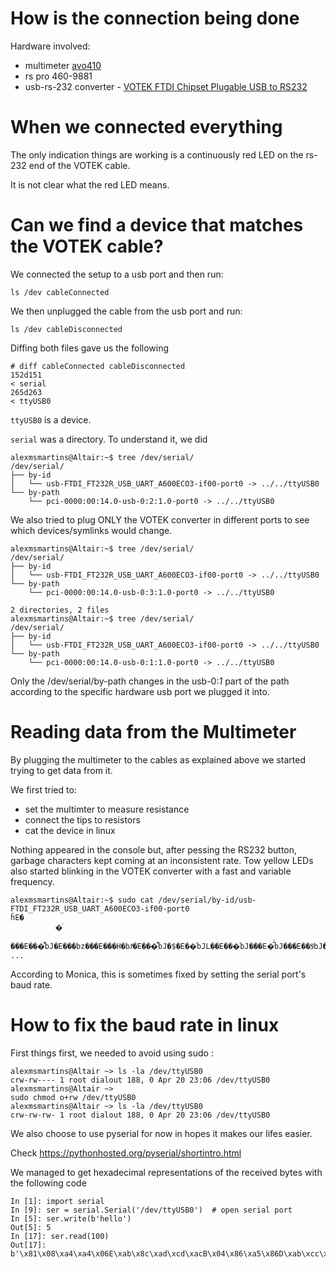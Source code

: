 # How is the connection being done



Hardware involved:
 - multimeter [avo410](https://uk.megger.com/digital-multimeter-avo410)
 - rs pro 460-9881
 - usb-rs-232 converter - [VOTEK FTDI Chipset Plugable USB to RS232](https://www.amazon.co.uk/Chipset-Plugable-adapter-support-Windows/dp/B01CCNR7W6/ref=cm_sw_em_r_dp_da_3Qr-ybV39D8KR_tt)

# When we connected everything

The only indication things are working is a continuously red LED on the rs-232 end of the VOTEK cable. 

It is not clear what the red LED means.

# Can we find a device that matches the VOTEK cable?

We connected the setup to a usb port and then run:

	ls /dev cableConnected

We then unplugged the cable from the usb port and run:

	ls /dev cableDisconnected

Diffing both files gave us the following

	# diff cableConnected cableDisconnected
	152d151
	< serial
	265d263
	< ttyUSB0

`ttyUSB0` is a device.

`serial` was a directory. To understand it, we did

	alexmsmartins@Altair:~$ tree /dev/serial/
	/dev/serial/
	├── by-id
	│   └── usb-FTDI_FT232R_USB_UART_A600ECO3-if00-port0 -> ../../ttyUSB0
	└── by-path
	    └── pci-0000:00:14.0-usb-0:2:1.0-port0 -> ../../ttyUSB0

We also tried to plug ONLY the VOTEK converter in different ports to see which devices/symlinks would change.


	alexmsmartins@Altair:~$ tree /dev/serial/
	/dev/serial/
	├── by-id
	│   └── usb-FTDI_FT232R_USB_UART_A600ECO3-if00-port0 -> ../../ttyUSB0
	└── by-path
	    └── pci-0000:00:14.0-usb-0:3:1.0-port0 -> ../../ttyUSB0

	2 directories, 2 files
	alexmsmartins@Altair:~$ tree /dev/serial/
	/dev/serial/
	├── by-id
	│   └── usb-FTDI_FT232R_USB_UART_A600ECO3-if00-port0 -> ../../ttyUSB0
	└── by-path
	    └── pci-0000:00:14.0-usb-0:1:1.0-port0 -> ../../ttyUSB0

Only the /dev/serial/by-path changes in the usb-0:*1* part of the path according to the specific hardware usb port we plugged it into.

# Reading data from the Multimeter

By plugging the multimeter to the cables as explained above we started trying to get data from it.

We first tried to:
 - set the multimter to measure resistance
 - connect the tips to resistors 
 - cat the device in linux

Nothing appeared in the console but, after pessing the RS232 button, garbage characters kept coming at an inconsistent rate. Tow yellow LEDs also started blinking in the VOTEK converter with a fast and variable frequency. 


	alexmsmartins@Altair:~$ sudo cat /dev/serial/by-id/usb-FTDI_FT232R_USB_UART_A600ECO3-if00-port0 
	ĥE�
		      �ͬ
		       ���E���͌bJ�E���bz���E���H�bJͥ�E���͌bJ�$�E��ͬbJL��E���ͬbJ���E�̅ͬbJ���E��$ͬbJ��E���bJ���E��ͬbJ��E���ͬ���E��
	...

According to Monica, this is sometimes fixed by setting the serial port's baud rate.

# How to fix the baud rate in linux

First things first, we needed to avoid using sudo :

	alexmsmartins@Altair ~> ls -la /dev/ttyUSB0 
	crw-rw---- 1 root dialout 188, 0 Apr 20 23:06 /dev/ttyUSB0
	alexmsmartins@Altair ~> 
	sudo chmod o+rw /dev/ttyUSB0 
	alexmsmartins@Altair ~> ls -la /dev/ttyUSB0 
	crw-rw-rw- 1 root dialout 188, 0 Apr 20 23:06 /dev/ttyUSB0

We also choose to use pyserial for now in hopes it makes our lifes easier.

Check https://pythonhosted.org/pyserial/shortintro.html 

We managed to get hexadecimal representations of the received bytes with the following code

	In [1]: import serial
	In [9]: ser = serial.Serial('/dev/ttyUSB0')  # open serial port
	In [5]: ser.write(b'hello')
	Out[5]: 5
	In [17]: ser.read(100)
	Out[17]: b'\x81\x08\xa4\xa4\x06E\xab\x8c\xad\xcd\xacB\x04\x86\xa5\x86D\xab\xcc\xac\xcd\x8cb\x00\xc4\xa6\x06E\xab\x8c\xc6\xcd\xacb\xa4\x8c\xac\x8eE\x8b\x8d\x8c\xcd\x08bj\x0c,\x8e\x10\xab\x8d\x8c\xcd\x8cb\xa5cR\x02E\xab\xcc\xc6\xcd\xac\x02\x08\xcc\xad\x06E\xab\x8c.\xcd\xacb\t\xac\xac\x86D\xab\x8c\x85\xcd\xacb\x84\x8d\xa4\x86E\x8b\xa4\x8c\xcd\xacb'


